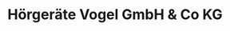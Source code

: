 ---
title: "Hörgeräte Vogel GmbH & Co KG"
url: /herne/hoergeraete-vogel-gmbh-und-co-kg/
shop: Hörgeräte
---